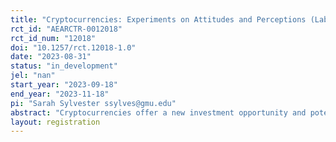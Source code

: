 ```yaml
---
title: "Cryptocurrencies: Experiments on Attitudes and Perceptions (Lab Experiment)"
rct_id: "AEARCTR-0012018"
rct_id_num: "12018"
doi: "10.1257/rct.12018-1.0"
date: "2023-08-31"
status: "in_development"
jel: "nan"
start_year: "2023-09-18"
end_year: "2023-11-18"
pi: "Sarah Sylvester ssylves@gmu.edu"
abstract: "Cryptocurrencies offer a new investment opportunity and potential form of money. There is much unknown about the typical characteristics of cryptocurrency owners, and this information could be beneficial to both government regulators and cryptocurrency companies. To uncover ownership characteristics we analyze participants’ knowledge of and openness towards cryptocurrencies. In a previous study, we evaluated unincentivized measures of the willingness to own cryptocurrencies after receiving a positive message about them. To test the validity of these unincentivized measures, here, we conduct a separate laboratory experiment with students from George Mason University. In addition to verifying the survey results, this experiment tests the effect of providing subjects with an initial payment in cryptocurrencies, to determine if this can overcome individuals’ aversion to crypto ownership. We also study how risk preferences and trusting behavior are affected by the incorporation of cryptocurrencies."
layout: registration
---
```


